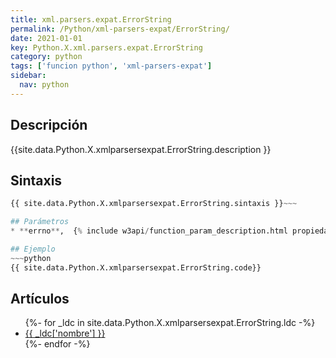 ```yaml
---
title: xml.parsers.expat.ErrorString
permalink: /Python/xml-parsers-expat/ErrorString/
date: 2021-01-01
key: Python.X.xml.parsers.expat.ErrorString
category: python
tags: ['funcion python', 'xml-parsers-expat']
sidebar: 
  nav: python
---
```


## Descripción
{{site.data.Python.X.xmlparsersexpat.ErrorString.description }}

## Sintaxis
~~~python
{{ site.data.Python.X.xmlparsersexpat.ErrorString.sintaxis }}~~~

## Parámetros
* **errno**,  {% include w3api/function_param_description.html propiedad=site.data.Python.X.xml.parsers.expat.ErrorString valor="errno" %}

## Ejemplo
~~~python
{{ site.data.Python.X.xmlparsersexpat.ErrorString.code}}
~~~

## Artículos
<ul>
{%- for _ldc in site.data.Python.X.xmlparsersexpat.ErrorString.ldc -%}
   <li>
       <a href="{{_ldc['url'] }}">{{ _ldc['nombre'] }}</a>
   </li>
{%- endfor -%}
</ul>

